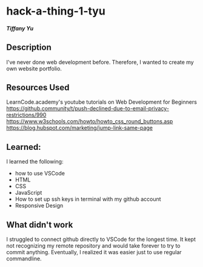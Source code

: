 # hack-a-thing-1-tyu
##### Tiffany Yu

## Description
I've never done web development before. Therefore, I wanted to create my own website portfolio. 

## Resources Used
LearnCode.academy's youtube tutorials on Web Development for Beginners
https://github.community/t/push-declined-due-to-email-privacy-restrictions/990
https://www.w3schools.com/howto/howto_css_round_buttons.asp
https://blog.hubspot.com/marketing/jump-link-same-page


## Learned:
I learned the following:
- how to use VSCode
- HTML
- CSS
- JavaScript
- How to set up ssh keys in terminal with my github account
- Responsive Design



## What didn't work
I struggled to connect github directly to VSCode for the longest time. It kept not recognizing my remote repository and would take forever to try to commit anything. Eventually, I realized it was easier just to use regular commandline. 

